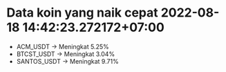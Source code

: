 # Data koin yang naik cepat 2022-08-18 14:42:23.272172+07:00

* ACM_USDT -> Meningkat 5.25%
* BTCST_USDT -> Meningkat 3.04%
* SANTOS_USDT -> Meningkat 9.71%
